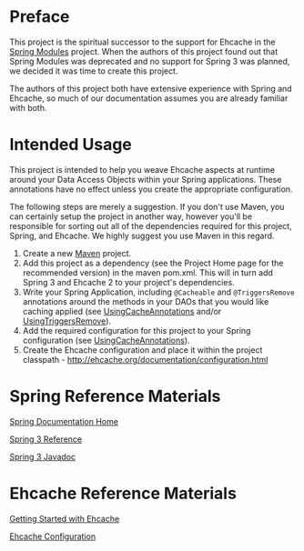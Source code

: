 # Preface #

This project is the spiritual successor to the support for Ehcache in the [Spring Modules](https://springmodules.dev.java.net/) project. When the authors of this project found out that Spring Modules was deprecated and no support for Spring 3 was planned, we decided it was time to create this project.

The authors of this project both have extensive experience with Spring and Ehcache, so much of our documentation assumes you are already familiar with both.

# Intended Usage #

This project is intended to help you weave Ehcache aspects at runtime around your Data Access Objects within your Spring applications. These annotations have no effect unless you create the appropriate configuration.

The following steps are merely a suggestion. If you don't use Maven, you can certainly setup the project in another way, however you'll be responsible for sorting out all of the dependencies required for this project, Spring, and Ehcache. We highly suggest you use Maven in this regard.

  1. Create a new [Maven](http://maven.apache.org/) project.
  1. Add this project as a dependency (see the Project Home page for the recommended version) in the maven pom.xml. This will in turn add Spring 3 and Ehcache 2 to your project's dependencies.
  1. Write your Spring Application, including `@Cacheable` and `@TriggersRemove` annotations around the methods in your DAOs that you would like caching applied (see [UsingCacheAnnotations](UsingCacheAnnotations.md) and/or [UsingTriggersRemove](UsingTriggersRemove.md)).
  1. Add the required configuration for this project to your Spring configuration (see [UsingCacheAnnotations](UsingCacheAnnotations.md)).
  1. Create the Ehcache configuration and place it within the project classpath - http://ehcache.org/documentation/configuration.html


# Spring Reference Materials #

[Spring Documentation Home](http://www.springsource.org/documentation)

[Spring 3 Reference](http://static.springsource.org/spring/docs/3.0.x/spring-framework-reference/html/)

[Spring 3 Javadoc](http://static.springsource.org/spring/docs/3.0.x/javadoc-api/)

# Ehcache Reference Materials #

[Getting Started with Ehcache](http://ehcache.org/documentation/getting_started.html)

[Ehcache Configuration](http://ehcache.org/documentation/configuration.html)